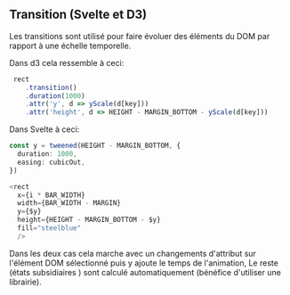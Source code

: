 ## Transition (Svelte et D3)

Les transitions sont utilisé pour faire évoluer des éléments du DOM par rapport à une échelle temporelle. 

Dans d3 cela ressemble à ceci:

```js
 rect
    .transition()
    .duration(1000)
    .attr('y', d => yScale(d[key]))
    .attr('height', d => HEIGHT - MARGIN_BOTTOM - yScale(d[key]))
```

Dans Svelte à ceci: 

```typescript
const y = tweened(HEIGHT - MARGIN_BOTTOM, {
  duration: 1000,
  easing: cubicOut,
})

<rect
  x={i * BAR_WIDTH}
  width={BAR_WIDTH - MARGIN}
  y={$y}
  height={HEIGHT - MARGIN_BOTTOM - $y}
  fill="steelblue"
  />
```

Dans les deux cas cela marche avec un changements d'attribut sur l'élément DOM sélectionné puis y ajoute le temps de l'animation, Le reste (états subsidiaires ) sont calculé automatiquement (bénéfice d'utiliser une librairie).


